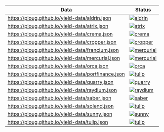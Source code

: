| Data                                                | Status                                                                                                                                                             |
| --------------------------------------------------- | ------------------------------------------------------------------------------------------------------------------------------------------------------------------ |
| https://pioug.github.io/yield-data/aldrin.json      | [![aldrin](https://github.com/pioug/yield-data/actions/workflows/aldrin.yml/badge.svg)](https://github.com/pioug/yield-data/actions/workflows/aldrin.yml)          |
| https://pioug.github.io/yield-data/atrix.json       | [![atrix](https://github.com/pioug/yield-data/actions/workflows/atrix.yml/badge.svg)](https://github.com/pioug/yield-data/actions/workflows/atrix.yml)             |
| https://pioug.github.io/yield-data/crema.json       | [![crema](https://github.com/pioug/yield-data/actions/workflows/crema.yml/badge.svg)](https://github.com/pioug/yield-data/actions/workflows/crema.yml)             |
| https://pioug.github.io/yield-data/cropper.json     | [![cropper](https://github.com/pioug/yield-data/actions/workflows/cropper.yml/badge.svg)](https://github.com/pioug/yield-data/actions/workflows/cropper.yml)       |
| https://pioug.github.io/yield-data/francium.json    | [![mercurial](https://github.com/pioug/yield-data/actions/workflows/francium.yml/badge.svg)](https://github.com/pioug/yield-data/actions/workflows/francium.yml)   |
| https://pioug.github.io/yield-data/mercurial.json   | [![mercurial](https://github.com/pioug/yield-data/actions/workflows/mercurial.yml/badge.svg)](https://github.com/pioug/yield-data/actions/workflows/mercurial.yml) |
| https://pioug.github.io/yield-data/orca.json        | [![orca](https://github.com/pioug/yield-data/actions/workflows/orca.yml/badge.svg)](https://github.com/pioug/yield-data/actions/workflows/orca.yml)                |
| https://pioug.github.io/yield-data/portfinance.json | [![tulip](https://github.com/pioug/yield-data/actions/workflows/portfinance.yml/badge.svg)](https://github.com/pioug/yield-data/actions/workflows/portfinance.yml) |
| https://pioug.github.io/yield-data/quarry.json      | [![quarry](https://github.com/pioug/yield-data/actions/workflows/quarry.yml/badge.svg)](https://github.com/pioug/yield-data/actions/workflows/quarry.yml)          |
| https://pioug.github.io/yield-data/raydium.json     | [![raydium](https://github.com/pioug/yield-data/actions/workflows/raydium.yml/badge.svg)](https://github.com/pioug/yield-data/actions/workflows/raydium.yml)       |
| https://pioug.github.io/yield-data/saber.json       | [![saber](https://github.com/pioug/yield-data/actions/workflows/saber.yml/badge.svg)](https://github.com/pioug/yield-data/actions/workflows/saber.yml)             |
| https://pioug.github.io/yield-data/solend.json      | [![tulip](https://github.com/pioug/yield-data/actions/workflows/solend.yml/badge.svg)](https://github.com/pioug/yield-data/actions/workflows/solend.yml)           |
| https://pioug.github.io/yield-data/sunny.json       | [![sunny](https://github.com/pioug/yield-data/actions/workflows/sunny.yml/badge.svg)](https://github.com/pioug/yield-data/actions/workflows/sunny.yml)             |
| https://pioug.github.io/yield-data/tulip.json       | [![tulip](https://github.com/pioug/yield-data/actions/workflows/tulip.yml/badge.svg)](https://github.com/pioug/yield-data/actions/workflows/tulip.yml)             |
